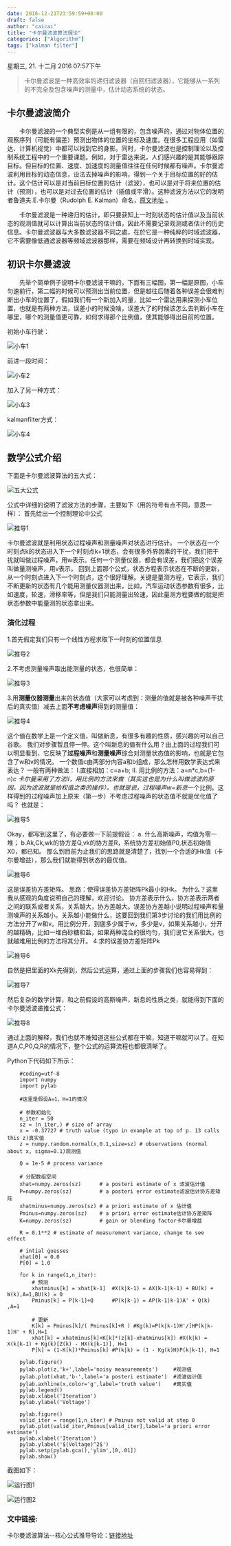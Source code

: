 ```yaml
---
date: 2016-12-21T23:59:59+00:00
draft: false
author: "caicai"
title: "卡尔曼滤波算法理论"
categories: ["Algorithm"]
tags: ["kalman filter"]
---
```


  星期三, 21. 十二月 2016 07:57下午 

> 卡尔曼滤波是一种高效率的递归滤波器（自回归滤波器），它能够从一系列的不完全及包含噪声的测量中，估计动态系统的状态。


## 卡尔曼滤波简介
&emsp;&emsp;卡尔曼滤波的一个典型实例是从一组有限的，包含噪声的，通过对物体位置的观察序列（可能有偏差）预测出物体的位置的坐标及速度。在很多工程应用（如雷达、计算机视觉）中都可以找到它的身影。同时，卡尔曼滤波也是控制理论以及控制系统工程中的一个重要课题。例如，对于雷达来说，人们感兴趣的是其能够跟踪目标。但目标的位置、速度、加速度的测量值往往在任何时候都有噪声。卡尔曼滤波利用目标的动态信息，设法去掉噪声的影响，得到一个关于目标位置的好的估计。这个估计可以是对当前目标位置的估计（滤波），也可以是对于将来位置的估计（预测），也可以是对过去位置的估计（插值或平滑）。这种滤波方法以它的发明者鲁道夫.E.卡尔曼（Rudolph E. Kalman）命名，[原文地址](http://www.cs.unc.edu/~welch/kalman/media/pdf/Kalman1960.pdf) 。

&emsp;&emsp;卡尔曼滤波是一种递归的估计，即只要获知上一时刻状态的估计值以及当前状态的观测值就可以计算出当前状态的估计值，因此不需要记录观测或者估计的历史信息。卡尔曼滤波器与大多数滤波器不同之處，在於它是一种纯粹的时域滤波器，它不需要像低通滤波器等频域滤波器那样，需要在频域设计再转换到时域实现。

## 初识卡尔曼滤波
&emsp;&emsp;先举个简单例子说明卡尔曼滤波干嘛的，下面有三幅图，第一幅是原图，小车匀速前行，第二幅的时候可以预测出当前位置，但是越往后随着各种误差会很难判断出小车的位置了，假如我们有一个新加入的量，比如一个雷达用来探测小车位置，也就是有两种方法，误差小的时候没啥，误差大了的时候该怎么去判断小车在哪里，哪个的测量值更可靠，如何求得那个比例值，使其能够得出目前的位置。

初始小车行驶：

![小车1](../../../pic/mybolg_pic/kalmanfilter/xiaoche1.jpg.png  "小车1")

前进一段时间：

![小车2](../../../pic/mybolg_pic/kalmanfilter/xiaoche2.png  "小车2")

加入了另一种方式：

![小车3](../../../pic/mybolg_pic/kalmanfilter/xiaoche3.png  "小车3")

kalmanfilter方式：

![小车4](../../../pic/mybolg_pic/kalmanfilter/xiaoche4.png  "小车4")

## 数学公式介绍
下面是卡尔曼滤波算法的五大式：

![五大公式](../../../pic/mybolg_pic/kalmanfilter/wudagongshi.png  "五大公式")

公式中详细的说明了滤波方法的步骤，主要如下（用的符号有点不同，意思一样）：
首先给出一个控制理论中公式

![推导1](../../../pic/mybolg_pic/kalmanfilter/tuidao1.png  "推导1")

卡尔曼滤波就是利用状态过程噪声和测量噪声对状态进行估计。
一个状态在一个时刻点k的状态进入下一个时刻点k+1状态，会有很多外界因素的干扰，我们把干扰就叫做过程噪声，用w表示。任何一个测量仪器，都会有误差，我们把这个误差叫做量测噪声，用v表示。
回到上面那个公式，状态方程表示状态在不断的更新，从一个时刻点进入下一个时刻点，这个很好理解。关键是量测方程，它表示，我们不断更新的状态有几个能用测量仪器测出来，比如，汽车运动状态参数有很多，比如速度，轮速，滑移率等，但是我们只能测量出轮速，因此量测方程要做的就是把状态参数中能量测的状态拿出来。

### 演化过程

1.首先假定我们只有一个线性方程求取下一时刻的位置信息

![推导2](../../../pic/mybolg_pic/kalmanfilter/tuidao2.png  "推导2")

2.不考虑测量噪声取出能测量的状态，也很简单：

![推导3](../../../pic/mybolg_pic/kalmanfilter/tuidao3.png  "推导3")

3.用**测量仪器测量**出来的状态值（大家可以考虑到：测量的值就是被各种噪声干扰后的真实值）减去上面**不考虑噪声**得到的测量值：

![推导4](../../../pic/mybolg_pic/kalmanfilter/tuidao4.png  "推导4")

这个值在数学上是一个定义值，叫做新息，有很多有趣的性质，感兴趣的可以自己谷歌。
我们对步骤暂且停一停。这个叫新息的值有什么用？由上面的过程我们可以明显看到，它反映了**过程噪声**和**测量噪声**综合对测量状态值的影响，也就是它包含了w和v的情况。
一个数值c由两部分内容a和b组成，那么怎样用数学表达式来表达？
一般有两种做法：
I.直接相加：c=a+b;
II. 用比例的方法：a=n*c,b=(1-n)*c
卡尔曼采用了方法II，用比例的方法来做（其实这也是为什么叫做滤波的原因，因为滤波就是给权值之类的操作）。也就是说，过程噪声w=新息*一个比例。这样得到的过程噪声加上原来（第一步）不考虑过程噪声的状态值不就是优化值了吗？ 也就是：

![推导5](../../../pic/mybolg_pic/kalmanfilter/tuidao5.png  "推导5")

Okay，都写到这里了，有必要做一下前提假设：
a. 什么高斯噪声，均值为零一堆；
b.Ak,Ck,wk的协方差Q,vk的协方差R，系统协方差初始值P0,状态初始值X0，都已知。
那么到目前为止我们的思路就是清楚了，找到一个合适的Hk值（卡尔曼增益），那么我们就能得到状态的最优值。

![推导6](../../../pic/mybolg_pic/kalmanfilter/tuidao6.png  "推导6")

这是误差协方差矩阵。
思路：使得误差协方差矩阵Pk最小的Hk。
为什么？这里我从感观的角度说明自己的理解，欢迎讨论。
协方差表示什么，协方差表示两者之间的联系或者关系，关系越大，协方差越大。误差协方差越小说明过程噪声和量测噪声的关系越小。关系越小能做什么，这要回到我们第3步讨论的我们用比例的方法分开了w和v。用比例分开，到底多少属于w，多少是v，如果关系越小，分开的越精确，比如一堆白砂糖和盐，如果两种混合的很均匀，我们说它关系很大，也就越难用比例的方法将其分开。
4.求的误差协方差矩阵Pk

![推导6](../../../pic/mybolg_pic/kalmanfilter/tuidao6.png  "推导6")

自然是把里面的Xk先得到，然后公式运算，通过上面的步骤我们也容易得到：

![推导7](../../../pic/mybolg_pic/kalmanfilter/tuidao7.png  "推导7")

然后复杂的数学计算，和之前假设的高斯噪声，新息的性质之类，就能得到下面的卡尔曼滤波递推公式：

![推导8](../../../pic/mybolg_pic/kalmanfilter/tuidao8.png  "推导8")

通过上面的解释，我们也就不难知道这些公式都在干嘛，知道干嘛就可以了。在知道A,C,P0,Q,R的情况下，整个公式的运算流程也都很清晰了。

Python下代码如下所示：

		#coding=utf-8  
		import numpy  
		import pylab  
		  
		#这里是假设A=1，H=1的情况  
		  
		# 参数初始化  
		n_iter = 50  
		sz = (n_iter,) # size of array  
		x = -0.37727 # truth value (typo in example at top of p. 13 calls this z)真实值  
		z = numpy.random.normal(x,0.1,size=sz) # observations (normal about x, sigma=0.1)观测值  
		  
		Q = 1e-5 # process variance  
		  
		# 分配数组空间  
		xhat=numpy.zeros(sz)      # a posteri estimate of x 滤波估计值  
		P=numpy.zeros(sz)         # a posteri error estimate滤波估计协方差矩阵  
		xhatminus=numpy.zeros(sz) # a priori estimate of x 估计值  
		Pminus=numpy.zeros(sz)    # a priori error estimate估计协方差矩阵  
		K=numpy.zeros(sz)         # gain or blending factor卡尔曼增益  
		  
		R = 0.1**2 # estimate of measurement variance, change to see effect  
		  
		# intial guesses  
		xhat[0] = 0.0  
		P[0] = 1.0  
		  
		for k in range(1,n_iter):  
		    # 预测  
		    xhatminus[k] = xhat[k-1]  #X(k|k-1) = AX(k-1|k-1) + BU(k) + W(k),A=1,BU(k) = 0  
		    Pminus[k] = P[k-1]+Q      #P(k|k-1) = AP(k-1|k-1)A' + Q(k) ,A=1  
		  
		    # 更新  
		    K[k] = Pminus[k]/( Pminus[k]+R ) #Kg(k)=P(k|k-1)H'/[HP(k|k-1)H' + R],H=1  
		    xhat[k] = xhatminus[k]+K[k]*(z[k]-xhatminus[k]) #X(k|k) = X(k|k-1) + Kg(k)[Z(k) - HX(k|k-1)], H=1  
		    P[k] = (1-K[k])*Pminus[k] #P(k|k) = (1 - Kg(k)H)P(k|k-1), H=1  
		  
		pylab.figure()  
		pylab.plot(z,'k+',label='noisy measurements')     #观测值  
		pylab.plot(xhat,'b-',label='a posteri estimate')  #滤波估计值  
		pylab.axhline(x,color='g',label='truth value')    #真实值  
		pylab.legend()  
		pylab.xlabel('Iteration')  
		pylab.ylabel('Voltage')  
		  
		pylab.figure()  
		valid_iter = range(1,n_iter) # Pminus not valid at step 0  
		pylab.plot(valid_iter,Pminus[valid_iter],label='a priori error estimate')  
		pylab.xlabel('Iteration')  
		pylab.ylabel('$(Voltage)^2$')  
		pylab.setp(pylab.gca(),'ylim',[0,.01])  
		pylab.show()  

截图如下：

![运行图1](../../../pic/mybolg_pic/kalmanfilter/figure_1.png  "运行图1")

![运行图2](../../../pic/mybolg_pic/kalmanfilter/figure_2.png  "运行图2")

### 文中链接:
卡尔曼滤波算法--核心公式推导导论：[链接地址](https://zhuanlan.zhihu.com/p/24312995) 



